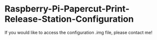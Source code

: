# Raspberry-Pi-Papercut-Print-Release-Station-Configuration
If you would like to access the configuration .img file, please contact me!
